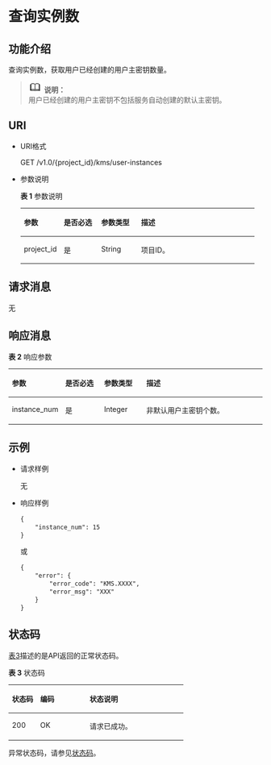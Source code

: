 # 查询实例数<a name="dew_02_0024"></a>

## 功能介绍<a name="section27849192112353"></a>

查询实例数，获取用户已经创建的用户主密钥数量。

>![](public_sys-resources/icon-note.gif) **说明：**   
>用户已经创建的用户主密钥不包括服务自动创建的默认主密钥。  

## URI<a name="section35184599112353"></a>

-   URI格式

    GET /v1.0/\{project\_id\}/kms/user-instances

-   参数说明

    **表 1**  参数说明

    <a name="table63109676112353"></a>
    <table><thead align="left"><tr id="row49827042112353"><th class="cellrowborder" valign="top" width="17%" id="mcps1.2.5.1.1"><p id="p9458563112353"><a name="p9458563112353"></a><a name="p9458563112353"></a>参数</p>
    </th>
    <th class="cellrowborder" valign="top" width="16%" id="mcps1.2.5.1.2"><p id="p27946133112353"><a name="p27946133112353"></a><a name="p27946133112353"></a>是否必选</p>
    </th>
    <th class="cellrowborder" valign="top" width="17%" id="mcps1.2.5.1.3"><p id="p49044287112353"><a name="p49044287112353"></a><a name="p49044287112353"></a>参数类型</p>
    </th>
    <th class="cellrowborder" valign="top" width="50%" id="mcps1.2.5.1.4"><p id="p13164330112353"><a name="p13164330112353"></a><a name="p13164330112353"></a>描述</p>
    </th>
    </tr>
    </thead>
    <tbody><tr id="row59677822112353"><td class="cellrowborder" valign="top" width="17%" headers="mcps1.2.5.1.1 "><p id="p2065377112353"><a name="p2065377112353"></a><a name="p2065377112353"></a>project_id</p>
    </td>
    <td class="cellrowborder" valign="top" width="16%" headers="mcps1.2.5.1.2 "><p id="p33077886112353"><a name="p33077886112353"></a><a name="p33077886112353"></a>是</p>
    </td>
    <td class="cellrowborder" valign="top" width="17%" headers="mcps1.2.5.1.3 "><p id="p62063099112353"><a name="p62063099112353"></a><a name="p62063099112353"></a>String</p>
    </td>
    <td class="cellrowborder" valign="top" width="50%" headers="mcps1.2.5.1.4 "><p id="p61055104112353"><a name="p61055104112353"></a><a name="p61055104112353"></a>项目ID。</p>
    </td>
    </tr>
    </tbody>
    </table>


## 请求消息<a name="section12625030112353"></a>

无

## 响应消息<a name="section15686020"></a>

**表 2**  响应参数

<a name="table5856932152840"></a>
<table><thead align="left"><tr id="row5206426152840"><th class="cellrowborder" valign="top" width="17%" id="mcps1.2.5.1.1"><p id="p19067323152840"><a name="p19067323152840"></a><a name="p19067323152840"></a>参数</p>
</th>
<th class="cellrowborder" valign="top" width="16%" id="mcps1.2.5.1.2"><p id="p9786487152840"><a name="p9786487152840"></a><a name="p9786487152840"></a>是否必选</p>
</th>
<th class="cellrowborder" valign="top" width="17%" id="mcps1.2.5.1.3"><p id="p949325152840"><a name="p949325152840"></a><a name="p949325152840"></a>参数类型</p>
</th>
<th class="cellrowborder" valign="top" width="50%" id="mcps1.2.5.1.4"><p id="p54508002152840"><a name="p54508002152840"></a><a name="p54508002152840"></a>描述</p>
</th>
</tr>
</thead>
<tbody><tr id="row25652894105355"><td class="cellrowborder" valign="top" width="17%" headers="mcps1.2.5.1.1 "><p id="p9370319112738"><a name="p9370319112738"></a><a name="p9370319112738"></a>instance_num</p>
</td>
<td class="cellrowborder" valign="top" width="16%" headers="mcps1.2.5.1.2 "><p id="p6949493112738"><a name="p6949493112738"></a><a name="p6949493112738"></a>是</p>
</td>
<td class="cellrowborder" valign="top" width="17%" headers="mcps1.2.5.1.3 "><p id="p20798408112738"><a name="p20798408112738"></a><a name="p20798408112738"></a>Integer</p>
</td>
<td class="cellrowborder" valign="top" width="50%" headers="mcps1.2.5.1.4 "><p id="p26038079112738"><a name="p26038079112738"></a><a name="p26038079112738"></a>非默认用户主密钥个数。</p>
</td>
</tr>
</tbody>
</table>

## 示例<a name="section12491816289"></a>

-   请求样例

    无

-   响应样例

    ```
    { 
        "instance_num": 15
    }
    ```

    或

    ```
    {
        "error": {
            "error_code": "KMS.XXXX",
            "error_msg": "XXX"
        }
    }
    ```


## 状态码<a name="section3454223421"></a>

[表3](#dew_02_0012_zh-cn_topic_0079615001_table20596071)描述的是API返回的正常状态码。

**表 3**  状态码

<a name="dew_02_0012_zh-cn_topic_0079615001_table20596071"></a>
<table><thead align="left"><tr id="dew_02_0012_zh-cn_topic_0079615001_row9746163"><th class="cellrowborder" valign="top" width="16.16%" id="mcps1.2.4.1.1"><p id="dew_02_0012_p57545694203043"><a name="dew_02_0012_p57545694203043"></a><a name="dew_02_0012_p57545694203043"></a>状态码</p>
</th>
<th class="cellrowborder" valign="top" width="28.28%" id="mcps1.2.4.1.2"><p id="dew_02_0012_p4531342288"><a name="dew_02_0012_p4531342288"></a><a name="dew_02_0012_p4531342288"></a>编码</p>
</th>
<th class="cellrowborder" valign="top" width="55.559999999999995%" id="mcps1.2.4.1.3"><p id="dew_02_0012_p30689603203043"><a name="dew_02_0012_p30689603203043"></a><a name="dew_02_0012_p30689603203043"></a>状态说明</p>
</th>
</tr>
</thead>
<tbody><tr id="dew_02_0012_zh-cn_topic_0079615001_row48621261"><td class="cellrowborder" valign="top" width="16.16%" headers="mcps1.2.4.1.1 "><p id="dew_02_0012_zh-cn_topic_0079615001_p46008046"><a name="dew_02_0012_zh-cn_topic_0079615001_p46008046"></a><a name="dew_02_0012_zh-cn_topic_0079615001_p46008046"></a>200</p>
</td>
<td class="cellrowborder" valign="top" width="28.28%" headers="mcps1.2.4.1.2 "><p id="dew_02_0012_p7538425819"><a name="dew_02_0012_p7538425819"></a><a name="dew_02_0012_p7538425819"></a>OK</p>
</td>
<td class="cellrowborder" valign="top" width="55.559999999999995%" headers="mcps1.2.4.1.3 "><p id="dew_02_0012_p1885682315512"><a name="dew_02_0012_p1885682315512"></a><a name="dew_02_0012_p1885682315512"></a>请求已成功。</p>
</td>
</tr>
</tbody>
</table>

异常状态码，请参见[状态码](状态码.md)。

